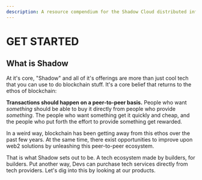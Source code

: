 ```yaml
---
description: A resource compendium for the Shadow Cloud distributed infrastructure platform, bringing Web3 values with Web2 performance and stability.
---
```


# GET STARTED

## What is Shadow

At it's core, "Shadow" and all of it's offerings are more than just cool tech that you can use to do blockchain stuff. It's a core belief that returns to the ethos of blockchain:

**Transactions should happen on a peer-to-peer basis.** People who want _something_ should be able to buy it directly from people who provide _something_. The people who want something get it quickly and cheap, and the people who put forth the effort to provide something get rewarded.

In a weird way, blockchain has been getting away from this ethos over the past few years. At the same time, there exist opportunities to improve upon web2 solutions by unleashing this peer-to-peer ecosystem.&#x20;

That is what Shadow sets out to be. A tech ecosystem made by builders, for builders. Put another way, Devs can purchase tech services directly from tech providers. Let's dig into this by looking at our products.
